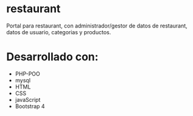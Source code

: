 # restaurant

Portal para restaurant, con administrador/gestor de datos de restaurant, datos de usuario, categorias y productos.

# Desarrollado con:
- PHP-POO
- mysql
- HTML
- CSS
- javaScript
- Bootstrap 4
